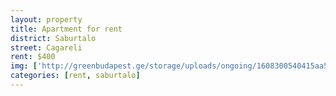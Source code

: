 ```yaml
---
layout: property
title: Apartment for rent
district: Saburtalo
street: Cagareli
rent: $400
img: ['http://greenbudapest.ge/storage/uploads/ongoing/1608300540415aa5.jpg', 'https://s-ec.bstatic.com/images/hotel/max1024x768/548/54855553.jpg']
categories: [rent, saburtalo]
---
```



